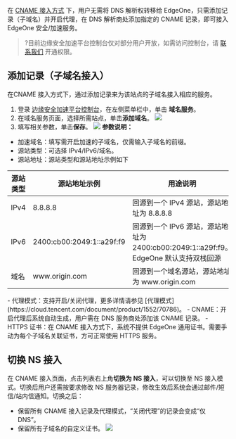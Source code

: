 在 [CNAME 接入方式](https://cloud.tencent.com/document/product/1552/70787#CNAME) 下，用户无需将 DNS 解析权转移给 EdgeOne，只需添加记录（子域名）并开启代理，在 DNS 解析商处添加指定的 CNAME 记录，即可接入 EdgeOne 安全/加速服务。
>?目前边缘安全加速平台控制台仅对部分用户开放，如需访问控制台，请 [联系我们](https://cloud.tencent.com/online-service) 开通权限。


## 添加记录（子域名接入）[](id:add)
在CNAME 接入方式下，通过添加记录来为该站点的子域名接入相应的服务。

1. 登录 [边缘安全加速平台控制台](https://console.cloud.tencent.com/edgeone)，在左侧菜单栏中，单击 **域名服务**。
2. 在域名服务页面，选择所需站点，单击**添加域名**。
![](https://qcloudimg.tencent-cloud.cn/raw/f1bdaf680a843aa6af9f13d665c93665.png)
3. 填写相关参数，单击**保存**。
![](https://qcloudimg.tencent-cloud.cn/raw/1ad684425c6fb23bf1399254f04c821a.png)
**参数说明：**
 - 加速域名：填写需开启加速的子域名，仅需输入子域名的前缀。
 - 源站类型：可选择 IPv4/IPv6/域名。
 - 源站地址：源站类型和源站地址示例如下
<table>
<thead>
<tr>
<th>源站类型</th>
<th>源站地址示例</th>
<th>用途说明</th>
</tr>
</thead>
<tbody><tr>
<td>IPv4</td>
<td>8.8.8.8</td>
<td>回源到一个 IPv4 源站，源站地址为 8.8.8.8</td>
</tr>
<tr>
<td>IPv6</td>
<td>2400:cb00:2049:1::a29f:f9</td>
<td>回源到一个 IPv6 源站，源站地址为 2400:cb00:2049:1::a29f:f9。<br>EdgeOne 默认支持双栈回源</td>
</tr>
<tr>
<td>域名</td>
<td>www.origin.com</td>
<td>回源到一个域名源站，源站地址为 www.origin.com</td>
</tr>
</tbody></table>
 - 代理模式：支持开启/关闭代理，更多详情请参见 [代理模式](https://cloud.tencent.com/document/product/1552/70786)。
 - CNAME：开启代理后系统自动生成，用户需在 DNS 服务商处添加该 CNAME 记录。
 - HTTPS 证书：在 CNAME 接入方式下，系统不提供 EdgeOne 通用证书。需要手动为每个子域名关联证书，方可正常使用 HTTPS 服务。

## 切换 NS 接入[](id:change)
在 CNAME 接入页面，点击列表右上角**切换为 NS 接入**，可以切换至 NS 接入模式。切换后用户还需按要求修改 NS 服务器记录，修改生效后系统会通过邮件/短信/站内信通知。切换之后：
- 保留所有 CNAME 接入记录及代理模式，“关闭代理”的记录会变成“仅 DNS”。
- 保留所有子域名的自定义证书。
![](https://qcloudimg.tencent-cloud.cn/raw/0b994e266d330fc04ca34148b3d5db59.png)
